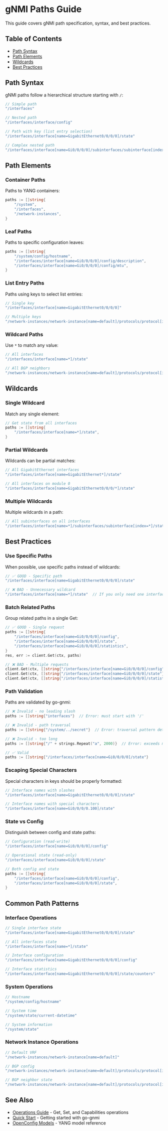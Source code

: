 # gNMI Paths Guide

This guide covers gNMI path specification, syntax, and best practices.

## Table of Contents

- [Path Syntax](#path-syntax)
- [Path Elements](#path-elements)
- [Wildcards](#wildcards)
- [Best Practices](#best-practices)

## Path Syntax

gNMI paths follow a hierarchical structure starting with `/`:

```go
// Simple path
"/interfaces"

// Nested path
"/interfaces/interface/config"

// Path with key (list entry selection)
"/interfaces/interface[name=GigabitEthernet0/0/0/0]/state"

// Complex nested path
"/interfaces/interface[name=Gi0/0/0/0]/subinterfaces/subinterface[index=0]/config"
```

## Path Elements

### Container Paths

Paths to YANG containers:

```go
paths := []string{
    "/system",
    "/interfaces",
    "/network-instances",
}
```

### Leaf Paths

Paths to specific configuration leaves:

```go
paths := []string{
    "/system/config/hostname",
    "/interfaces/interface[name=Gi0/0/0/0]/config/description",
    "/interfaces/interface[name=Gi0/0/0/0]/config/mtu",
}
```

### List Entry Paths

Paths using keys to select list entries:

```go
// Single key
"/interfaces/interface[name=GigabitEthernet0/0/0/0]"

// Multiple keys
"/network-instances/network-instance[name=default]/protocols/protocol[identifier=BGP][name=65000]"
```

### Wildcard Paths

Use `*` to match any value:

```go
// All interfaces
"/interfaces/interface[name=*]/state"

// All BGP neighbors
"/network-instances/network-instance[name=default]/protocols/protocol[identifier=BGP]/bgp/neighbors/neighbor[neighbor-address=*]/state"
```

## Wildcards

### Single Wildcard

Match any single element:

```go
// Get state from all interfaces
paths := []string{
    "/interfaces/interface[name=*]/state",
}
```

### Partial Wildcards

Wildcards can be partial matches:

```go
// All GigabitEthernet interfaces
"/interfaces/interface[name=GigabitEthernet*]/state"

// All interfaces on module 0
"/interfaces/interface[name=GigabitEthernet0/0/0/*]/state"
```

### Multiple Wildcards

Multiple wildcards in a path:

```go
// All subinterfaces on all interfaces
"/interfaces/interface[name=*]/subinterfaces/subinterface[index=*]/state"
```

## Best Practices

### Use Specific Paths

When possible, use specific paths instead of wildcards:

```go
// ✅ GOOD - Specific path
"/interfaces/interface[name=GigabitEthernet0/0/0/0]/state"

// ❌ BAD - Unnecessary wildcard
"/interfaces/interface[name=*]/state"  // If you only need one interface
```

### Batch Related Paths

Group related paths in a single Get:

```go
// ✅ GOOD - Single request
paths := []string{
    "/interfaces/interface[name=Gi0/0/0/0]/config",
    "/interfaces/interface[name=Gi0/0/0/0]/state",
    "/interfaces/interface[name=Gi0/0/0/0]/statistics",
}
res, err := client.Get(ctx, paths)

// ❌ BAD - Multiple requests
client.Get(ctx, []string{"/interfaces/interface[name=Gi0/0/0/0]/config"})
client.Get(ctx, []string{"/interfaces/interface[name=Gi0/0/0/0]/state"})
client.Get(ctx, []string{"/interfaces/interface[name=Gi0/0/0/0]/statistics"})
```

### Path Validation

Paths are validated by go-gnmi:

```go
// ❌ Invalid - no leading slash
paths := []string{"interfaces"}  // Error: must start with '/'

// ❌ Invalid - path traversal
paths := []string{"/system/../secret"}  // Error: traversal pattern detected

// ❌ Invalid - too long
paths := []string{"/" + strings.Repeat("a", 2000)}  // Error: exceeds maximum length

// ✅ Valid
paths := []string{"/interfaces/interface[name=Gi0/0/0/0]/state"}
```

### Escaping Special Characters

Special characters in keys should be properly formatted:

```go
// Interface names with slashes
"/interfaces/interface[name=GigabitEthernet0/0/0/0]/state"

// Interface names with special characters
"/interfaces/interface[name=Gi0/0/0/0.100]/state"
```

### State vs Config

Distinguish between config and state paths:

```go
// Configuration (read-write)
"/interfaces/interface[name=Gi0/0/0/0]/config"

// Operational state (read-only)
"/interfaces/interface[name=Gi0/0/0/0]/state"

// Both config and state
paths := []string{
    "/interfaces/interface[name=Gi0/0/0/0]/config",
    "/interfaces/interface[name=Gi0/0/0/0]/state",
}
```

## Common Path Patterns

### Interface Operations

```go
// Single interface state
"/interfaces/interface[name=GigabitEthernet0/0/0/0]/state"

// All interfaces state
"/interfaces/interface[name=*]/state"

// Interface configuration
"/interfaces/interface[name=GigabitEthernet0/0/0/0]/config"

// Interface statistics
"/interfaces/interface[name=GigabitEthernet0/0/0/0]/state/counters"
```

### System Operations

```go
// Hostname
"/system/config/hostname"

// System time
"/system/state/current-datetime"

// System information
"/system/state"
```

### Network Instance Operations

```go
// Default VRF
"/network-instances/network-instance[name=default]"

// BGP config
"/network-instances/network-instance[name=default]/protocols/protocol[identifier=BGP]/bgp"

// BGP neighbor state
"/network-instances/network-instance[name=default]/protocols/protocol[identifier=BGP]/bgp/neighbors/neighbor[neighbor-address=192.168.1.1]/state"
```

## See Also

- [Operations Guide](operations.md) - Get, Set, and Capabilities operations
- [Quick Start](quickstart.md) - Getting started with go-gnmi
- [OpenConfig Models](https://github.com/openconfig/public) - YANG model reference
